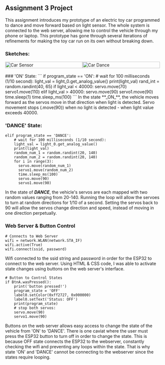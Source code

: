 ## Assignment 3 Project
This assignment introduces my prototype of an electric toy car programmed to dance and move forward based on light sensor. The whole system is connected to the web server, allowing me to control the vehicle through my phone or laptop. This prototype has gone through several iterations of refinements for making the toy car run on its own without breaking down.


### Sketches:
<div style="display: flex;">
  <img src="https://github.com/1andreh/-SP24-IXD256-AndrewHuang/assets/158603689/3da53d07-3d9a-4805-8d38-25fdb42ac747" alt="Car Sensor" style="width: 100%;">
  <img src="https://github.com/1andreh/-SP24-IXD256-AndrewHuang/assets/158603689/442aed4d-3dba-4c2d-a0e5-d8d769b1e0a9" alt="Car Dance" style="width: 100%;">
</div>
<br>
### 'ON' State:
```
if program_state == 'ON':
    # wait for 100 milliseconds (1/10 second):
    light_val = light_0.get_analog_value()
    print(light_val)
    rand_int = random.randint(40, 65)
    if light_val < 40000:
        servo.move(70)
        servo1.move(110)
    elif light_val > 40000:
        servo.move(90)
        servo1.move(90)
        time.sleep(1)
    time.sleep_ms(100)
```
In the state **_ON_**, the vehicle moves forward as the servos move in that direction when light is detected. Servo movement stops (.move(90)) when no light is detected - when light value exceeds 40000.


### 'DANCE' State:
```
elif program_state == 'DANCE':
    # wait for 100 milliseconds (1/10 second):
    light_val = light_0.get_analog_value()
    print(light_val)
    random_num_1 = random.randint(20, 140)
    random_num_2 = random.randint(20, 140)
    for i in range(3):
      servo.move(random_num_1)
      servo1.move(random_num_2)
      time.sleep_ms(100)
      servo.move(90)
      servo1.move(90)
```
In the state of **_DANCE_**, the vehicle's servos are each mapped with two random values ranging from 20-140. Running the loop will allow the servoes to turn at random directions for 1/10 of a second. Setting the servos back to 90 will allow the servos change direction and speed, instead of moving in one direction perpetually.


### Web Server & Button Control
```
# Connects to Web Server
wifi = network.WLAN(network.STA_IF)
wifi.active(True)
wifi.connect(ssid, password)
```
Wifi connected to the ssid string and password in order for the ESP32 to connect to the web server. Using HTML & CSS code, I was able to activate state changes using buttons on the web server's interface.

```
# Button to Control States
if BtnA.wasPressed():
    print('button pressed!')
    program_state = 'OFF'
    label0.setColor(0xff2727, 0x000000)
    label0.setText('Status: OFF')
    print(program_state)
    # stop both servos:
    servo.move(90)
    servo1.move(90)
```
Buttons on the web server allows easy access to change the state of the vehicle from 'ON' to 'DANCE'. There is one caviat where the user must press the ESP32 button to turn off in order to change the state. This is because OFF state connects the ESP32 to the webserver, constantly checking the wifi and preventing any loops within the state. That is why state 'ON' and 'DANCE' cannot be connecting to the webserver since the states require looping. 
